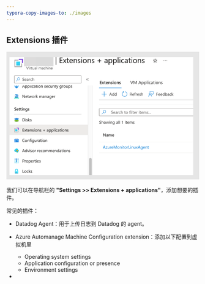 ```yaml
---
typora-copy-images-to: ./images
---
```






## Extensions 插件

<img src="images/image-20240329154712626.png" alt="image-20240329154712626" width="650" />

我们可以在导航栏的 **"Settings >> Extensions + applications"**，添加想要的插件。

常见的插件：

- Datadog Agent：用于上传日志到 Datadog 的 agent。

- Azure Automanage Machine Configuration extension：添加以下配置到虚拟机里
  - Operating system settings
  - Application configuration or presence
  - Environment settings

- 

